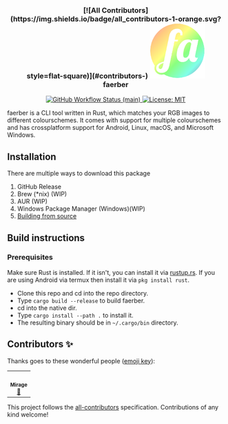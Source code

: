 <h3 align="center">
<!-- ALL-CONTRIBUTORS-BADGE:START - Do not remove or modify this section -->
[![All Contributors](https://img.shields.io/badge/all_contributors-1-orange.svg?style=flat-square)](#contributors-)
<!-- ALL-CONTRIBUTORS-BADGE:END -->
  <img src="assets/logo.png" style="width: 8rem;"/><br/>
  faerber
</h3>
<p align="center">
  <a href="https://github.com/farbenfroh/faerber/actions/workflows/ci.yaml">
    <img alt="GitHub Workflow Status (main)" src="https://img.shields.io/github/workflow/status/farbenfroh/faerber/ci.yaml/main?color=a6e3a1&style=flat-square">
  </a>
  <a href="LICENSE">
    <img alt="License: MIT" src="https://img.shields.io/github/license/farbenfroh/faerber?color=a6e3a1&style=flat-square">
  </a>
</p>

faerber is a CLI tool written in Rust, which matches your RGB images to different colourschemes.
It comes with support for multiple colourschemes and has crossplatform support for Android, Linux, macOS, and Microsoft Windows.

## Installation

There are multiple ways to download this package

1. GitHub Release
2. Brew (\*nix) (WIP)
3. AUR (WIP)
4. Windows Package Manager (Windows)(WIP)
5. [Building from source](#Build-instructions)

## Build instructions

### **Prerequisites**

Make sure Rust is installed. If it isn't, you can install it via [rustup.rs](https://rustup.rs).
If you are using Android via termux then install it via `pkg install rust`.

- Clone this repo and cd into the repo directory.
- Type `cargo build --release` to build faerber.
- cd into the native dir.
- Type `cargo install --path .` to install it.
- The resulting binary should be in `~/.cargo/bin` directory.

## Contributors ✨

Thanks goes to these wonderful people ([emoji key](https://allcontributors.org/docs/en/emoji-key)):

<!-- ALL-CONTRIBUTORS-LIST:START - Do not remove or modify this section -->
<!-- prettier-ignore-start -->
<!-- markdownlint-disable -->
<table>
  <tr>
    <td align="center"><a href="https://www.youtube.com/watch?v=dQw4w9WgXcQ"><img src="https://avatars.githubusercontent.com/u/60423203?v=4?s=100" width="100px;" alt=""/><br /><sub><b>Mirage</b></sub></a><br /><a href="https://github.com/farbenfroh/faerber/commits?author=skinatro" title="Documentation">📖</a></td>
  </tr>
</table>

<!-- markdownlint-restore -->
<!-- prettier-ignore-end -->

<!-- ALL-CONTRIBUTORS-LIST:END -->

This project follows the [all-contributors](https://github.com/all-contributors/all-contributors) specification. Contributions of any kind welcome!